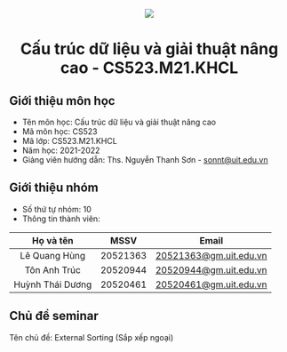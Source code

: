 <p align="center">
<img src="https://www.uit.edu.vn/sites/vi/files/banner_uit_0.png"/>
</p>


# <p align="center">**Cấu trúc dữ liệu và giải thuật nâng cao - CS523.M21.KHCL**</p>
## Giới thiệu môn học

- Tên môn học: Cấu trúc dữ liệu và giải thuật nâng cao
- Mã môn học: CS523
- Mã lớp: CS523.M21.KHCL
- Năm học: 2021-2022
- Giảng viên hướng dẫn: Ths. Nguyễn Thanh Sơn - sonnt@uit.edu.vn

## Giới thiệu nhóm

- Số thứ tự nhóm: 10
- Thông tin thành viên: 

|       Họ và tên       |      MSSV     |    Email              |
| :-------------------: |:-------------:|:--------------------: |
|    Lê Quang Hùng      |    20521363   |20521363@gm.uit.edu.vn |
|     Tôn Anh Trúc      |    20520944   |20520944@gm.uit.edu.vn|
|    Huỳnh Thái Dương   |    20520461   |20520461@gm.uit.edu.vn |


## Chủ đề seminar
Tên chủ đề: External Sorting (Sắp xếp ngoại)
